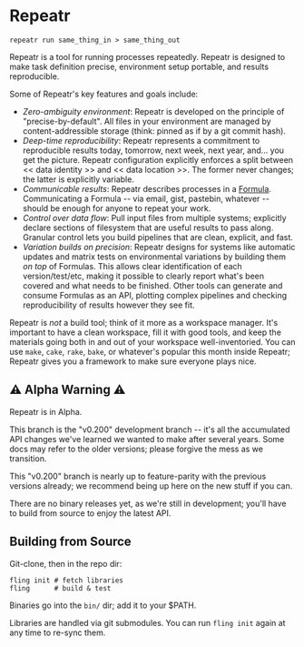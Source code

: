Repeatr
=======

```
repeatr run same_thing_in > same_thing_out
```

Repeatr is a tool for running processes repeatedly.  Repeatr is designed to make task definition precise, environment setup portable, and results reproducible.

Some of Repeatr's key features and goals include:

- *Zero-ambiguity environment*: Repeatr is developed on the principle of "precise-by-default".  All files in your environment are managed by content-addressible storage (think: pinned as if by a git commit hash).
- *Deep-time reproducibility*: Repeatr represents a commitment to reproducible results today, tomorrow, next week, next year, and... you get the picture.  Repeatr configuration explicitly enforces a split between << data identity >> and << data location >>.  The former never changes; the latter is explicitly variable.
- *Communicable results*: Repeatr describes processes in a [Formula](doc/formulas.md).  Communicating a Formula -- via email, gist, pastebin, whatever -- should be enough for anyone to repeat your work.
- *Control over data flow*: Pull input files from multiple systems; explicitly declare sections of filesystem that are useful results to pass along.  Granular control lets you build pipelines that are clean, explicit, and fast.
- *Variation builds on precision*: Repeatr designs for systems like automatic updates and matrix tests on environmental variations by building them *on top* of Formulas.  This allows clear identification of each version/test/etc, making it possible to clearly report what's been covered and what needs to be finished.  Other tools can generate and consume Formulas as an API, plotting complex pipelines and checking reproducibility of results however they see fit.

Repeatr is *not* a build tool; think of it more as a workspace manager.
It's important to have a clean workspace, fill it with good tools, and keep the materials going both in and out of your workspace well-inventoried.
You can use `make`, `cake`, `rake`, `bake`, or whatever's popular this month inside Repeatr; Repeatr gives you a framework to make sure everyone plays nice.



:warning: Alpha Warning :warning:
---------------------------------

Repeatr is in Alpha.

This branch is the "v0.200" development branch -- it's all the accumulated API changes we've learned we wanted to make after several years.
Some docs may refer to the older versions; please forgive the mess as we transition.

This "v0.200" branch is nearly up to feature-parity with the previous versions already; we recommend being up here on the new stuff if you can.

There are no binary releases yet, as we're still in development; you'll have to build from source to enjoy the latest API.



Building from Source
--------------------

Git-clone, then in the repo dir:

```
fling init # fetch libraries
fling      # build & test
```

Binaries go into the `bin/` dir; add it to your $PATH.

Libraries are handled via git submodules.  You can run `fling init` again at any time to re-sync them.
